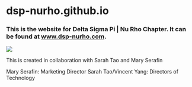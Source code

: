 # dsp-nurho.github.io
### This is the website for Delta Sigma Pi | Nu Rho Chapter. It can be found at www.dsp-nurho.com.
![](http://i.imgur.com/Y9VjCOg.png)

This is created in collaboration with Sarah Tao and Mary Serafin

Mary Serafin: Marketing Director
Sarah Tao/Vincent Yang: Directors of Technology
